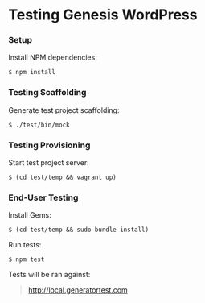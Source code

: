 # Testing Genesis WordPress

### Setup

Install NPM dependencies:

```shell
$ npm install
```

### Testing Scaffolding

Generate test project scaffolding:

```shell
$ ./test/bin/mock
```

### Testing Provisioning

Start test project server:

```shell
$ (cd test/temp && vagrant up)
```

### End-User Testing

Install Gems:

```shell
$ (cd test/temp && sudo bundle install)
```

Run tests:

```shell
$ npm test
```

Tests will be ran against:

> http://local.generatortest.com
